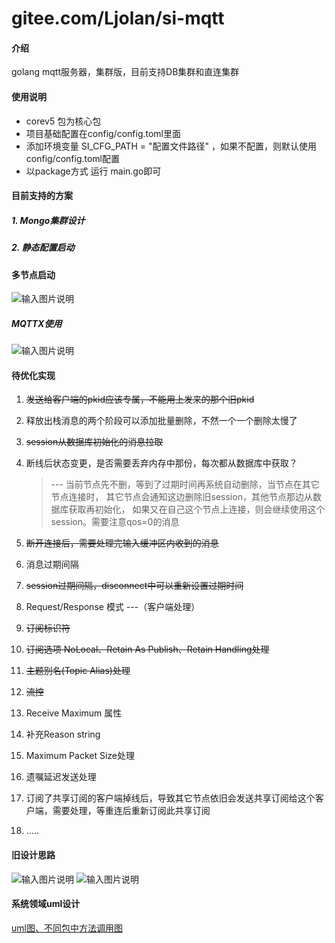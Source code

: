 # gitee.com/Ljolan/si-mqtt

#### 介绍
golang mqtt服务器，集群版，目前支持DB集群和直连集群

#### 使用说明

- corev5 包为核心包
- 项目基础配置在config/config.toml里面
- 添加环境变量 SI_CFG_PATH = "配置文件路径" ，如果不配置，则默认使用config/config.toml配置
- 以package方式 运行 main.go即可

#### 目前支持的方案
##### 1. Mongo集群设计
##### 2. 静态配置启动

#### 多节点启动
![输入图片说明](https://images.gitee.com/uploads/images/2021/0928/234746_6f1bc35d_3048600.png "QQ图片20210928234729.png")
##### MQTTX使用
![输入图片说明](https://images.gitee.com/uploads/images/2021/0928/234807_0e98852f_3048600.png "QQ图片20210928234725.png")

#### 待优化实现
1. ~~发送给客户端的pkid应该专属，不能用上发来的那个旧pkid~~
2. 释放出栈消息的两个阶段可以添加批量删除，不然一个一个删除太慢了
3. ~~session从数据库初始化的消息拉取~~
4. 断线后状态变更，是否需要丢弃内存中那份，每次都从数据库中获取？ 
   
   > --- 当前节点先不删，等到了过期时间再系统自动删除，当节点在其它节点连接时，
        其它节点会通知这边删除旧session，其他节点那边从数据库获取再初始化，
        如果又在自己这个节点上连接，则会继续使用这个session。需要注意qos=0的消息
   
5. ~~断开连接后，需要处理完输入缓冲区内收到的消息~~

6. 消息过期间隔
   
7. ~~session过期间隔，disconnect中可以重新设置过期时间~~

8. Request/Response 模式 ---（客户端处理）

9. ~~订阅标识符~~

10. ~~订阅选项 NoLocal、Retain As Publish、Retain Handling处理~~
    
11. ~~主题别名(Topic Alias)处理~~

12. ~~流控~~

13. Receive Maximum 属性

14. 补充Reason string

15. Maximum Packet Size处理

16. 遗嘱延迟发送处理
    
17. 订阅了共享订阅的客户端掉线后，导致其它节点依旧会发送共享订阅给这个客户端，需要处理，等重连后重新订阅此共享订阅

18. .....

#### 旧设计思路
![输入图片说明](https://images.gitee.com/uploads/images/2021/0903/231523_cbe216ec_3048600.png "客户端消息处理.excalidraw.png")
![输入图片说明](https://images.gitee.com/uploads/images/2021/0903/232740_351967e7_3048600.png "共享订阅集群通知.excalidraw.png")

#### 系统领域uml设计
[uml图、不同包中方法调用图](https://gitee.com/Ljolan/si-mqtt/tree/dev-cluster-v1/image)
